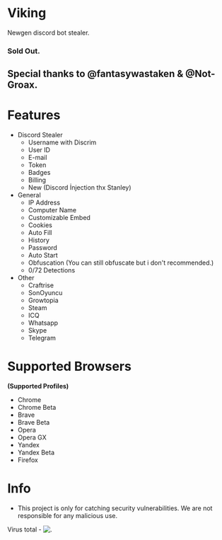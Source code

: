 # Viking
Newgen discord bot stealer.

### Sold Out.

## Special thanks to @fantasywastaken & @Not-Groax.

# Features
- Discord Stealer
  - Username with Discrim
  - User ID
  - E-mail
  - Token
  - Badges
  - Billing
  - New (Discord İnjection thx Stanley)
- General
  - IP Address
  - Computer Name
  - Customizable Embed
  - Cookies
  - Auto Fill
  - History
  - Password
  - Auto Start
  - Obfuscation (You can still obfuscate but i don't recommended.) 
  - 0/72 Detections
- Other
  - Craftrise
  - SonOyuncu
  - Growtopia
  - Steam
  - ICQ
  - Whatsapp
  - Skype
  - Telegram

# Supported Browsers
 **(Supported Profiles)**
  - Chrome
  - Chrome Beta
  - Brave
  - Brave Beta 
  - Opera
  - Opera GX
  - Yandex
  - Yandex Beta
  - Firefox

# Info
- This project is only for catching security vulnerabilities. We are not responsible for any malicious use.
 
 Virus total - ![.](![.](https://media.discordapp.net/attachments/970044762449121330/970262967335649350/enterprise.png))
